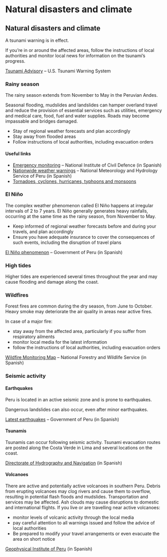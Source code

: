 # Natural disasters and climate

## Natural disasters and climate

A tsunami warning is in effect.

If you’re in or around the affected areas, follow the instructions of local authorities and monitor local news for information on the tsunami’s progress.

[Tsunami Advisory](http://www.tsunami.gov/) – U.S. Tsunami Warning System

### Rainy season

The rainy season extends from November to May in the Peruvian Andes.

Seasonal flooding, mudslides and landslides can hamper overland travel and reduce the provision of essential services such as utilities, emergency and medical care, food, fuel and water supplies. Roads may become impassable and bridges damaged.

* Stay of regional weather forecasts and plan accordingly
* Stay away from flooded areas
* Follow instructions of local authorities, including evacuation orders

#### Useful links

* [Emergency monitoring](https://portal.indeci.gob.pe/emergencias/) – National Institute of Civil Defence (in Spanish)
* [Nationwide weather warnings](https://www.senamhi.gob.pe/?&p=aviso-meteorologico) – National Meteorology and Hydrology Service of Peru (in Spanish)
* [Tornadoes, cyclones, hurricanes, typhoons and monsoons](https://travel.gc.ca/travelling/health-safety/hurricanes-typhoons-cyclones-monsoons)

### El Niño

The complex weather phenomenon called El Niño happens at irregular intervals of 2 to 7 years. El Niño generally generates heavy rainfalls, occurring at the same time as the rainy season, from November to May.

* Keep informed of regional weather forecasts before and during your travels, and plan accordingly
* Ensure you have adequate insurance to cover the consequences of such events, including the disruption of travel plans

[El Niño phenomenon](https://www.senamhi.gob.pe/?p=fenomeno-el-nino) – Government of Peru (in Spanish)

### High tides

Higher tides are experienced several times throughout the year and may cause flooding and damage along the coast.

### Wildfires

Forest fires are common during the dry season, from June to October. Heavy smoke may deteriorate the air quality in areas near active fires.

In case of a major fire:

* stay away from the affected area, particularly if you suffer from respiratory ailments
* monitor local media for the latest information
* follow the instructions of local authorities, including evacuation orders

[Wildfire Monitoring Map](https://sniffs.serfor.gob.pe/monitoreo/sami/incendios.html?fbclid=IwAR1OlnrVJ2IPRkwTdck9rqAQElYCtIMvO2vtVe-XAGhr7EPo5RrWJ9to_OY) – National Forestry and Wildlife Service (in Spanish)

### Seismic activity

#### Earthquakes

Peru is located in an active seismic zone and is prone to earthquakes.

Dangerous landslides can also occur, even after minor earthquakes.

[Latest earthquakes](https://ultimosismo.igp.gob.pe/) – Government of Peru (in Spanish)

#### Tsunamis

Tsunamis can occur following seismic activity. Tsunami evacuation routes are posted along the Costa Verde in Lima and several locations on the coast.

[Directorate of Hydrography and Navigation](https://www.dhn.mil.pe/) (in Spanish)

#### Volcanoes

There are active and potentially active volcanoes in southern Peru. Debris from erupting volcanoes may clog rivers and cause them to overflow, resulting in potential flash floods and mudslides. Transportation and services may be affected. Ash clouds may cause disruptions to domestic and international flights. If you live or are travelling near active volcanoes:

* monitor levels of volcanic activity through the local media
* pay careful attention to all warnings issued and follow the advice of local authorities
* Be prepared to modify your travel arrangements or even evacuate the area on short notice

[Geophysical Institute of Peru](http://www.igp.gob.pe/) (in Spanish)